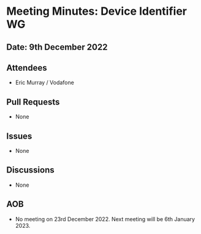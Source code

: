 # Meeting Minutes: Device Identifier WG
## Date: 9th December 2022
## Attendees
- Eric Murray / Vodafone
## Pull Requests
- None
## Issues
- None
## Discussions
- None
## AOB
- No meeting on 23rd December 2022. Next meeting will be 6th January 2023.
